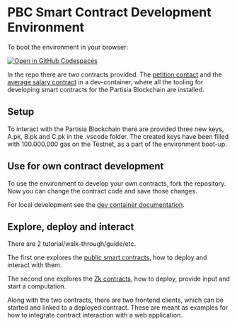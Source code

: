 # PBC Smart Contract Development Environment

To boot the environment in your browser: 

[![Open in GitHub Codespaces](https://github.com/codespaces/badge.svg)](https://codespaces.new/JensScheel/web-ide/tree/main)


In the repo there are two contracts provided. 
The [petition contact](https://gitlab.com/partisiablockchain/language/example-contracts/-/tree/main/petition?ref_type=heads)
and the [average salary contract](https://gitlab.com/partisiablockchain/language/example-contracts/-/tree/main/zk-average-salary?ref_type=heads)
in a dev-container, where all the tooling for developing smart contracts for the Partisia Blockchain are installed.

## Setup
To interact with the Partisia Blockchain there are provided three new keys, A.pk, B.pk and C.pk in 
the .vscode folder.
The created keys have been filled with 100.000.000 gas on the Testnet, 
as a part of the environment boot-up.

## Use for own contract development

To use the environment to develop your own contracts, fork the repository. Now you can change the
contract code and save those changes. 

For local development see the [dev container documentation](https://code.visualstudio.com/docs/devcontainers/containers).


## Explore, deploy and interact

There are 2 tutorial/walk-through/guide/etc.

The first one explores the [public smart contracts](tutorial/public-contract-example.md),
how to deploy and interact with them.

The second one explores the [Zk contracts](tutorial/zk-contract-example.md), how to deploy,
provide input and start a computation.

Along with the two contracts, there are two frontend clients, which can be started and linked to a deployed
contract. These are meant as examples for how to integrate contract interaction with a web application.